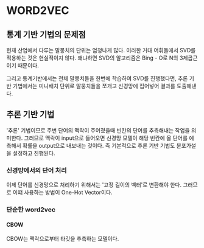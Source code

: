 # WORD2VEC

## 통계 기반 기법의 문제점

현재 산업에서 다루는 말뭉치의 단위는 엄청나게 많다.
이러한 거대 어휘들에서 SVD를 적용하는 것은 현실적이지 않다.
왜냐하면 SVD의 알고리즘은 Bing - O로 N의 3제곱근 이기 때문이다.

그리고 통계기반에서는 전체 말뭉치들을 한번에 학습하여 SVD를 진행했다면,
추론 기반 기법에서는 미니배치 단위로 말뭉치들을 쪼개고 신경망에 집어넣어 결과를 도출해낸다.

## 추론 기반 기법

'추론' 기법이므로 주변 단어의 맥락이 주어졌을때 빈칸의 단어를 추측해내는 작업을 의미한다.
그러므로 맥락이 input으로 들어오면 신경망 모델이 해당 빈칸에 올 단어를 예측해서 확률을 output으로 내보내는 것이다.
즉 기본적으로 추론 기반 기법도 분포가설을 설정하고 진행된다.

### 신경망에서의 단어 처리

이제 단어를 신경망으로 처리하기 위해서는 '고정 길이의 벡터'로 변환해야 한다.
그러므로 이떄 사용하는 방법이 One-Hot Vector이다.


### 단순한 word2vec 

#### CBOW

CBOW는 맥락으로부터 타깃을 추측하는 모델이다.
